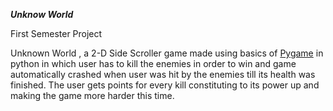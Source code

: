 ***Unknow World***

First Semester Project

Unknown World , a 2-D Side Scroller game made using basics of [Pygame](https://www.pygame.org/) in python in which user has to kill the enemies in order to win and game automatically crashed when user was hit by the enemies till its health was finished. The user gets points for every kill constituting to its power up and making the game more harder this time.
